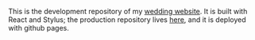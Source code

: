 This is the development repository of my [wedding website](https://tvweinstock.github.io/tjwedding2017/). 
It is built with React and Stylus; the production repository lives [here](https://github.com/tvweinstock/tjwedding2017), and it is deployed with github pages.
